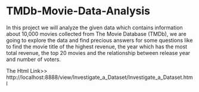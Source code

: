 # TMDb-Movie-Data-Analysis
In this project we will analyze the given data which contains information about 10,000 movies collected from The Movie Database (TMDb), we are going to explore the data and find precious answers for some questions like to find the movie title of the highest revenue, the year which has the most total revenue, the top 20 movies and the relationship between release year and number of voters.

The Html Link>>   http://localhost:8888/view/Investigate_a_Dataset/Investigate_a_Dataset.html
